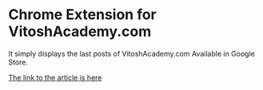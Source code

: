 # Chrome Extension for VitoshAcademy.com

It simply displays the last posts of VitoshAcademy.com
Available in Google Store.

[The link to the article is here](http://www.vitoshacademy.com/google-chrome-extension-building-a-simple-extension-for-vitoshacademy-com/)
